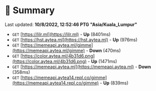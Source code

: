 # 📖 Summary
Last updated: **10/8/2022, 12:52:46 PTG "Asia/Kuala_Lumpur"**

- `GET` [https://lilr.ml](https://lilr.ml) - **Up** (8401ms)
- `GET` [https://hst.aytea.ml](https://hst.aytea.ml) - **Up** (976ms)
- `GET` [https://memeapi.aytea.ml/gimme](https://memeapi.aytea.ml/gimme) - **Down** (470ms)
- `GET` [https://color.aytea.ml/4b31d6.png](https://color.aytea.ml/4b31d6.png) - **Up** (1471ms)
- `GET` [https://memeapi.aytea.ml](https://memeapi.aytea.ml) - **Down** (358ms)
- `GET` [https://memeapi.aytea14.repl.co/gimme](https://memeapi.aytea14.repl.co/gimme) - **Up** (839ms)
